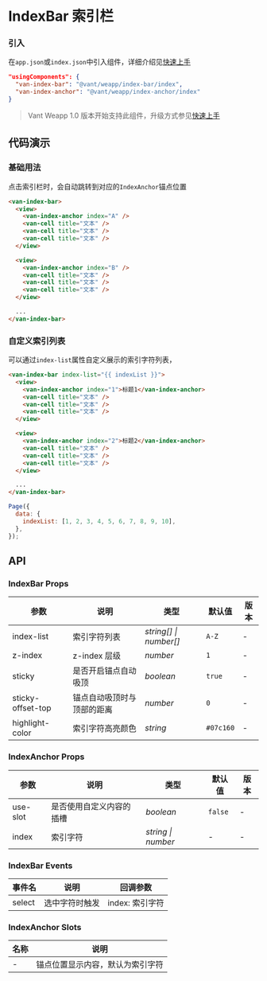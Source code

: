 # IndexBar 索引栏

### 引入

在`app.json`或`index.json`中引入组件，详细介绍见[快速上手](#/quickstart#yin-ru-zu-jian)

```json
"usingComponents": {
  "van-index-bar": "@vant/weapp/index-bar/index",
  "van-index-anchor": "@vant/weapp/index-anchor/index"
}
```

> Vant Weapp 1.0 版本开始支持此组件，升级方式参见[快速上手](#/quickstart)

## 代码演示

### 基础用法

点击索引栏时，会自动跳转到对应的`IndexAnchor`锚点位置

```html
<van-index-bar>
  <view>
    <van-index-anchor index="A" />
    <van-cell title="文本" />
    <van-cell title="文本" />
    <van-cell title="文本" />
  </view>

  <view>
    <van-index-anchor index="B" />
    <van-cell title="文本" />
    <van-cell title="文本" />
    <van-cell title="文本" />
  </view>

  ...
</van-index-bar>
```

### 自定义索引列表

可以通过`index-list`属性自定义展示的索引字符列表，

```html
<van-index-bar index-list="{{ indexList }}">
  <view>
    <van-index-anchor index="1">标题1</van-index-anchor>
    <van-cell title="文本" />
    <van-cell title="文本" />
    <van-cell title="文本" />
  </view>

  <view>
    <van-index-anchor index="2">标题2</van-index-anchor>
    <van-cell title="文本" />
    <van-cell title="文本" />
    <van-cell title="文本" />
  </view>

  ...
</van-index-bar>
```

```javascript
Page({
  data: {
    indexList: [1, 2, 3, 4, 5, 6, 7, 8, 9, 10],
  },
});
```

## API

### IndexBar Props

| 参数 | 说明 | 类型 | 默认值 | 版本 |
| --- | --- | --- | --- | --- |
| index-list | 索引字符列表 | _string[] \| number[]_ | `A-Z` | - |
| z-index | z-index 层级 | _number_ | `1` | - |
| sticky | 是否开启锚点自动吸顶 | _boolean_ | `true` | - |
| sticky-offset-top | 锚点自动吸顶时与顶部的距离 | _number_ | `0` | - |
| highlight-color | 索引字符高亮颜色 | _string_ | `#07c160` | - |

### IndexAnchor Props

| 参数     | 说明                     | 类型               | 默认值  | 版本 |
| -------- | ------------------------ | ------------------ | ------- | ---- |
| use-slot | 是否使用自定义内容的插槽 | _boolean_          | `false` | -    |
| index    | 索引字符                 | _string \| number_ | -       | -    |

### IndexBar Events

| 事件名 | 说明           | 回调参数        |
| ------ | -------------- | --------------- |
| select | 选中字符时触发 | index: 索引字符 |

### IndexAnchor Slots

| 名称 | 说明                             |
| ---- | -------------------------------- |
| -    | 锚点位置显示内容，默认为索引字符 |
